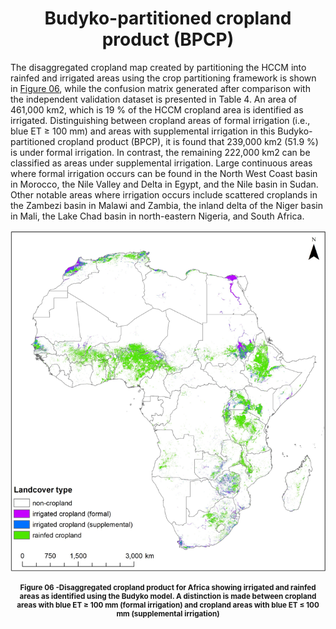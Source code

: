 <div align="center">

# Budyko-partitioned cropland product (BPCP)

</div>

<div >

The disaggregated cropland map created by partitioning the HCCM into rainfed and irrigated areas using the crop partitioning framework is shown in [Figure 06](#figure-06--disaggregated-cropland-product-for-africa-showing-irrigated-and-rainfed-areas-as-identified-using-the-budyko-model-a-distinction-is-made-between-cropland-areas-with-blue-et-≥-100-mm-formal-irrigation-and-cropland-areas-with-blue-et-≤-100-mm-supplemental-irrigation), while the confusion matrix generated after comparison with the independent validation dataset is presented in Table 4. An area of 461,000 km2, which is 19 % of the HCCM cropland area is identified as irrigated. Distinguishing between cropland areas of formal irrigation (i.e., blue ET ≥ 100 mm) and areas with supplemental irrigation in this Budyko-partitioned cropland product (BPCP), it is found that 239,000 km2 (51.9 %) is under formal irrigation. In contrast, the remaining 222,000 km2 can be classified as areas under supplemental irrigation. Large continuous areas where formal irrigation occurs can be found in the North West Coast basin in Morocco, the Nile Valley and Delta in Egypt, and the Nile basin in Sudan. Other notable areas where irrigation occurs include scattered croplands in the Zambezi basin in Malawi and Zambia, the inland delta of the Niger basin in Mali, the Lake Chad basin in north-eastern Nigeria, and South Africa.

</div>

<div align="center">

![Agreement between landcovers](/Figures/Landcover_type_2.png)

</div>
<div align="center">

<small> 

 #### **Figure 06 -Disaggregated cropland product for Africa showing irrigated and rainfed areas as identified using the Budyko model. A distinction is made between cropland areas with blue ET ≥ 100 mm (formal irrigation) and cropland areas with blue ET ≤ 100 mm (supplemental irrigation)**

 </small>

</div>